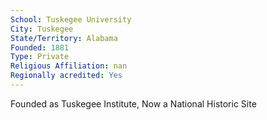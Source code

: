 ```yaml
---
School: Tuskegee University
City: Tuskegee
State/Territory: Alabama
Founded: 1881
Type: Private
Religious Affiliation: nan
Regionally acredited: Yes
---
```

Founded as Tuskegee Institute, Now a National Historic Site